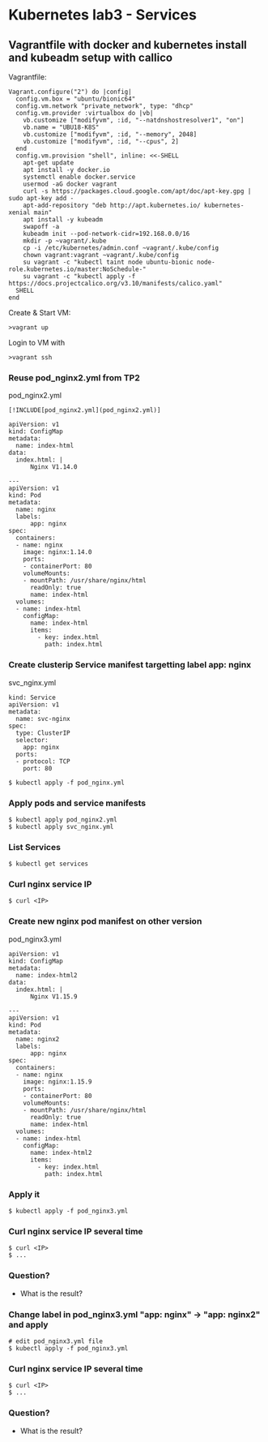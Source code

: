 # Kubernetes lab3 - Services

## Vagrantfile with docker and kubernetes install and kubeadm setup with callico
Vagrantfile:
```
Vagrant.configure("2") do |config|
  config.vm.box = "ubuntu/bionic64"
  config.vm.network "private_network", type: "dhcp"
  config.vm.provider :virtualbox do |vb|
    vb.customize ["modifyvm", :id, "--natdnshostresolver1", "on"]
    vb.name = "UBU18-K8S"
    vb.customize ["modifyvm", :id, "--memory", 2048]
    vb.customize ["modifyvm", :id, "--cpus", 2]
  end
  config.vm.provision "shell", inline: <<-SHELL
    apt-get update
    apt install -y docker.io
    systemctl enable docker.service
    usermod -aG docker vagrant
    curl -s https://packages.cloud.google.com/apt/doc/apt-key.gpg | sudo apt-key add -
    apt-add-repository "deb http://apt.kubernetes.io/ kubernetes-xenial main"
    apt install -y kubeadm 
    swapoff -a
    kubeadm init --pod-network-cidr=192.168.0.0/16
    mkdir -p ~vagrant/.kube
    cp -i /etc/kubernetes/admin.conf ~vagrant/.kube/config
    chown vagrant:vagrant ~vagrant/.kube/config
    su vagrant -c "kubectl taint node ubuntu-bionic node-role.kubernetes.io/master:NoSchedule-"
    su vagrant -c "kubectl apply -f https://docs.projectcalico.org/v3.10/manifests/calico.yaml"
  SHELL
end
```

Create & Start VM:
```
>vagrant up
```

Login to VM with
```
>vagrant ssh
```

### Reuse pod_nginx2.yml from TP2
pod_nginx2.yml
```
[!INCLUDE[pod_nginx2.yml](pod_nginx2.yml)]
```
```
apiVersion: v1
kind: ConfigMap
metadata:
  name: index-html
data:
  index.html: |
      Nginx V1.14.0

---
apiVersion: v1
kind: Pod
metadata:
  name: nginx
  labels:
      app: nginx
spec:
  containers:
  - name: nginx
    image: nginx:1.14.0
    ports:
    - containerPort: 80
    volumeMounts:
    - mountPath: /usr/share/nginx/html
      readOnly: true
      name: index-html
  volumes:
  - name: index-html
    configMap:
      name: index-html
      items:
        - key: index.html
          path: index.html
```

### Create clusterip Service manifest targetting label app: nginx
svc_nginx.yml
```
kind: Service
apiVersion: v1
metadata:
  name: svc-nginx
spec:
  type: ClusterIP
  selector:
    app: nginx
  ports:
  - protocol: TCP
    port: 80
```

```
$ kubectl apply -f pod_nginx.yml
```

### Apply pods and service manifests
```
$ kubectl apply pod_nginx2.yml
$ kubectl apply svc_nginx.yml
```

### List Services
```
$ kubectl get services
```

### Curl nginx service IP
```
$ curl <IP>
```

### Create new nginx pod manifest on other version
pod_nginx3.yml
```
apiVersion: v1
kind: ConfigMap
metadata:
  name: index-html2
data:
  index.html: |
      Nginx V1.15.9

---
apiVersion: v1
kind: Pod
metadata:
  name: nginx2
  labels:
      app: nginx
spec:
  containers:
  - name: nginx
    image: nginx:1.15.9
    ports:
    - containerPort: 80
    volumeMounts:
    - mountPath: /usr/share/nginx/html
      readOnly: true
      name: index-html
  volumes:
  - name: index-html
    configMap:
      name: index-html2
      items:
        - key: index.html
          path: index.html
```

### Apply it
```
$ kubectl apply -f pod_nginx3.yml
```

### Curl nginx service IP several time
```
$ curl <IP>
$ ...
```

### Question?
- What is the result?

### Change label in pod_nginx3.yml "app: nginx" -> "app: nginx2" and apply
```
# edit pod_nginx3.yml file
$ kubectl apply -f pod_nginx3.yml
```

### Curl nginx service IP several time
```
$ curl <IP>
$ ...
```

### Question?
- What is the result?
